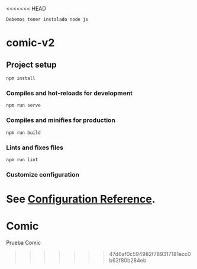<<<<<<< HEAD
```
Debemos tener instalado node js 
```
# comic-v2

## Project setup
```
npm install
```

### Compiles and hot-reloads for development
```
npm run serve
```

### Compiles and minifies for production
```
npm run build
```

### Lints and fixes files
```
npm run lint
```

### Customize configuration
See [Configuration Reference](https://cli.vuejs.org/config/).
=======
# Comic
Prueba Comic
>>>>>>> 47d6af0c594982f789317181ecc0b63f80b284eb
